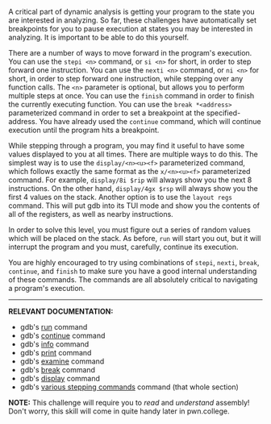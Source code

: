 A critical part of dynamic analysis is getting your program to the state you are interested in analyzing.
So far, these challenges have automatically set breakpoints for you to pause execution at states you may be interested in analyzing.
It is important to be able to do this yourself.

There are a number of ways to move forward in the program's execution.
You can use the `stepi <n>` command, or `si <n>` for short, in order to step forward one instruction.
You can use the `nexti <n>` command, or `ni <n>` for short, in order to step forward one instruction, while stepping over any function calls.
The `<n>` parameter is optional, but allows you to perform multiple steps at once.
You can use the `finish` command in order to finish the currently executing function.
You can use the `break *<address>` parameterized command in order to set a breakpoint at the specified-address.
You have already used the `continue` command, which will continue execution until the program hits a breakpoint.

While stepping through a program, you may find it useful to have some values displayed to you at all times.
There are multiple ways to do this.
The simplest way is to use the `display/<n><u><f>` parameterized command, which follows exactly the same format as the `x/<n><u><f>` parameterized command.
For example, `display/8i $rip` will always show you the next 8 instructions.
On the other hand, `display/4gx $rsp` will always show you the first 4 values on the stack.
Another option is to use the `layout regs` command.
This will put gdb into its TUI mode and show you the contents of all of the registers, as well as nearby instructions.

In order to solve this level, you must figure out a series of random values which will be placed on the stack.
As before, `run` will start you out, but it will interrupt the program and you must, carefully, continue its execution.

You are highly encouraged to try using combinations of `stepi`, `nexti`, `break`, `continue`, and `finish` to make sure you have a good internal understanding of these commands.
The commands are all absolutely critical to navigating a program's execution.

----
**RELEVANT DOCUMENTATION:**
- gdb's [run](https://sourceware.org/gdb/current/onlinedocs/gdb#Starting) command
- gdb's [continue](https://sourceware.org/gdb/current/onlinedocs/gdb#Continuing-and-Stepping) command
- gdb's [info](https://sourceware.org/gdb/current/onlinedocs/gdb#Registers) command
- gdb's [print](https://sourceware.org/gdb/current/onlinedocs/gdb#Data) command
- gdb's [examine](https://sourceware.org/gdb/current/onlinedocs/gdb#Memory) command
- gdb's [break](https://sourceware.org/gdb/current/onlinedocs/gdb#Set-Breaks) command
- gdb's [display](https://sourceware.org/gdb/current/onlinedocs/gdb#Auto-Display) command
- gdb's [various stepping commands](https://sourceware.org/gdb/current/onlinedocs/gdb#Continuing-and-Stepping) command (that whole section)

**NOTE:**
This challenge will require you to _read_ and _understand_ assembly!
Don't worry, this skill will come in quite handy later in pwn.college.
